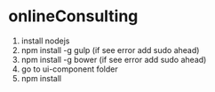 # onlineConsulting


1. install nodejs 
2. npm install -g gulp (if see error add sudo ahead) 
3. npm install -g bower (if see error add sudo ahead) 
4. go to ui-component folder 
5. npm install

